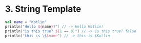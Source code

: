 # 3. String Template

```kotlin
val name = "Kotlin"
println("Hello ${name}!") // -> Hello Kotlin!
println("is this true? ${1 == 0}") // -> is this true? false
println("this is \$$name") // -> this is $Kotlin
```
